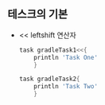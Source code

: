 ## 테스크의 기본
- << leftshift 연산자
	```groovy
	task gradleTask1<<{
		println 'Task One'
		}

	task gradleTask2{
		println 'Task Two'
		}
	```
